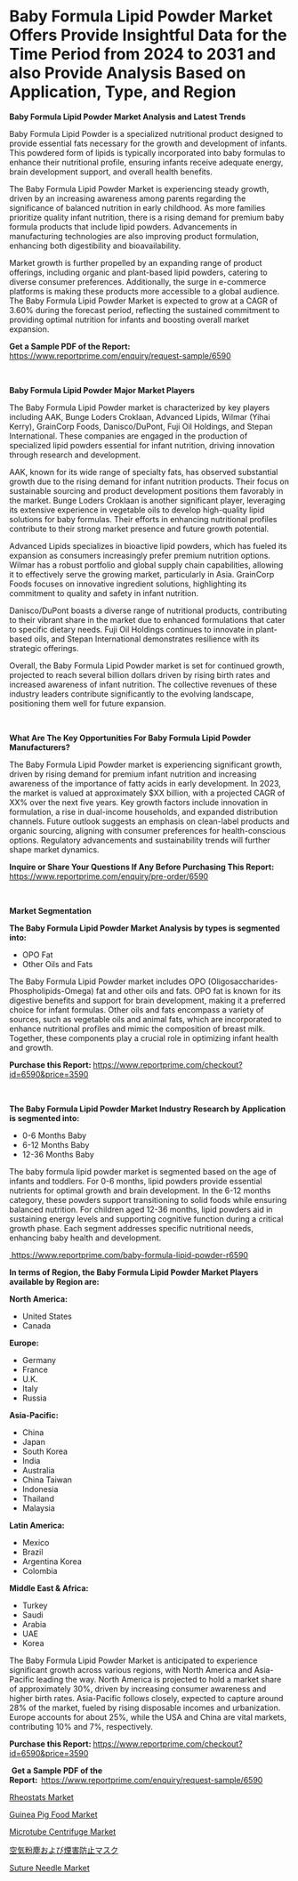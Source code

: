 <p><h1>Baby Formula Lipid Powder Market Offers Provide Insightful Data for the Time Period from 2024 to 2031 and also Provide Analysis Based on Application, Type, and Region</h1></p><p><strong>Baby Formula Lipid Powder Market Analysis and Latest Trends</strong></p>
<p><p>Baby Formula Lipid Powder is a specialized nutritional product designed to provide essential fats necessary for the growth and development of infants. This powdered form of lipids is typically incorporated into baby formulas to enhance their nutritional profile, ensuring infants receive adequate energy, brain development support, and overall health benefits.</p><p>The Baby Formula Lipid Powder Market is experiencing steady growth, driven by an increasing awareness among parents regarding the significance of balanced nutrition in early childhood. As more families prioritize quality infant nutrition, there is a rising demand for premium baby formula products that include lipid powders. Advancements in manufacturing technologies are also improving product formulation, enhancing both digestibility and bioavailability.</p><p>Market growth is further propelled by an expanding range of product offerings, including organic and plant-based lipid powders, catering to diverse consumer preferences. Additionally, the surge in e-commerce platforms is making these products more accessible to a global audience. The Baby Formula Lipid Powder Market is expected to grow at a CAGR of 3.60% during the forecast period, reflecting the sustained commitment to providing optimal nutrition for infants and boosting overall market expansion.</p></p>
<p><strong>Get a Sample PDF of the Report:&nbsp;</strong> <a href="https://www.reportprime.com/enquiry/request-sample/6590">https://www.reportprime.com/enquiry/request-sample/6590</a></p>
<p>&nbsp;</p>
<p><strong>Baby Formula Lipid Powder Major Market Players</strong></p>
<p><p>The Baby Formula Lipid Powder market is characterized by key players including AAK, Bunge Loders Croklaan, Advanced Lipids, Wilmar (Yihai Kerry), GrainCorp Foods, Danisco/DuPont, Fuji Oil Holdings, and Stepan International. These companies are engaged in the production of specialized lipid powders essential for infant nutrition, driving innovation through research and development.</p><p>AAK, known for its wide range of specialty fats, has observed substantial growth due to the rising demand for infant nutrition products. Their focus on sustainable sourcing and product development positions them favorably in the market. Bunge Loders Croklaan is another significant player, leveraging its extensive experience in vegetable oils to develop high-quality lipid solutions for baby formulas. Their efforts in enhancing nutritional profiles contribute to their strong market presence and future growth potential.</p><p>Advanced Lipids specializes in bioactive lipid powders, which has fueled its expansion as consumers increasingly prefer premium nutrition options. Wilmar has a robust portfolio and global supply chain capabilities, allowing it to effectively serve the growing market, particularly in Asia. GrainCorp Foods focuses on innovative ingredient solutions, highlighting its commitment to quality and safety in infant nutrition.</p><p>Danisco/DuPont boasts a diverse range of nutritional products, contributing to their vibrant share in the market due to enhanced formulations that cater to specific dietary needs. Fuji Oil Holdings continues to innovate in plant-based oils, and Stepan International demonstrates resilience with its strategic offerings.</p><p>Overall, the Baby Formula Lipid Powder market is set for continued growth, projected to reach several billion dollars driven by rising birth rates and increased awareness of infant nutrition. The collective revenues of these industry leaders contribute significantly to the evolving landscape, positioning them well for future expansion.</p></p>
<p>&nbsp;</p>
<p><strong>What Are The Key Opportunities For Baby Formula Lipid Powder Manufacturers?</strong></p>
<p><p>The Baby Formula Lipid Powder market is experiencing significant growth, driven by rising demand for premium infant nutrition and increasing awareness of the importance of fatty acids in early development. In 2023, the market is valued at approximately $XX billion, with a projected CAGR of XX% over the next five years. Key growth factors include innovation in formulation, a rise in dual-income households, and expanded distribution channels. Future outlook suggests an emphasis on clean-label products and organic sourcing, aligning with consumer preferences for health-conscious options. Regulatory advancements and sustainability trends will further shape market dynamics.</p></p>
<p><strong>Inquire or Share Your Questions If Any Before Purchasing This Report:</strong> <a href="https://www.reportprime.com/enquiry/pre-order/6590">https://www.reportprime.com/enquiry/pre-order/6590</a></p>
<p>&nbsp;</p>
<p><strong>Market Segmentation</strong></p>
<p><strong>The Baby Formula Lipid Powder Market Analysis by types is segmented into:</strong></p>
<p><ul><li>OPO Fat</li><li>Other Oils and Fats</li></ul></p>
<p><p>The Baby Formula Lipid Powder market includes OPO (Oligosaccharides-Phospholipids-Omega) fat and other oils and fats. OPO fat is known for its digestive benefits and support for brain development, making it a preferred choice for infant formulas. Other oils and fats encompass a variety of sources, such as vegetable oils and animal fats, which are incorporated to enhance nutritional profiles and mimic the composition of breast milk. Together, these components play a crucial role in optimizing infant health and growth.</p></p>
<p><strong>Purchase this Report:&nbsp;</strong><a href="https://www.reportprime.com/checkout?id=6590&price=3590">https://www.reportprime.com/checkout?id=6590&price=3590</a></p>
<p>&nbsp;</p>
<p><strong>The Baby Formula Lipid Powder Market Industry Research by Application is segmented into:</strong></p>
<p><ul><li>0-6 Months Baby</li><li>6-12 Months Baby</li><li>12-36 Months Baby</li></ul></p>
<p><p>The baby formula lipid powder market is segmented based on the age of infants and toddlers. For 0-6 months, lipid powders provide essential nutrients for optimal growth and brain development. In the 6-12 months category, these powders support transitioning to solid foods while ensuring balanced nutrition. For children aged 12-36 months, lipid powders aid in sustaining energy levels and supporting cognitive function during a critical growth phase. Each segment addresses specific nutritional needs, enhancing baby health and development.</p></p>
<p><a href="https://www.reportprime.com/baby-formula-lipid-powder-r6590">&nbsp;https://www.reportprime.com/baby-formula-lipid-powder-r6590</a></p>
<p><strong>In terms of Region, the Baby Formula Lipid Powder Market Players available by Region are:</strong></p>
<p>
    <p> <strong> North America: </strong>
        <ul>
            <li>United States</li>
            <li>Canada</li>
        </ul>
        </p> 
    <p> <strong> Europe: </strong>
        <ul>
            <li>Germany</li>
            <li>France</li>
            <li>U.K.</li>
            <li>Italy</li>
            <li>Russia</li>
        </ul>
        </p> 
    <p> <strong> Asia-Pacific: </strong>
        <ul>
            <li>China</li>
            <li>Japan</li>
            <li>South Korea</li>
            <li>India</li>
            <li>Australia</li>
            <li>China Taiwan</li>
            <li>Indonesia</li>
            <li>Thailand</li>
            <li>Malaysia</li>
        </ul>
        </p> 
    <p> <strong> Latin America: </strong>
        <ul>
            <li>Mexico</li>
            <li>Brazil</li>
            <li>Argentina Korea</li>
            <li>Colombia</li>
        </ul>
        </p> 
    <p> <strong> Middle East & Africa: </strong>
        <ul>
            <li>Turkey</li>
            <li>Saudi</li>
            <li>Arabia</li>
            <li>UAE</li>
            <li>Korea</li>
        </ul>
    </p>
    </p>
<p><p>The Baby Formula Lipid Powder Market is anticipated to experience significant growth across various regions, with North America and Asia-Pacific leading the way. North America is projected to hold a market share of approximately 30%, driven by increasing consumer awareness and higher birth rates. Asia-Pacific follows closely, expected to capture around 28% of the market, fueled by rising disposable incomes and urbanization. Europe accounts for about 25%, while the USA and China are vital markets, contributing 10% and 7%, respectively.</p></p>
<p><strong>Purchase this Report: </strong><a href="https://www.reportprime.com/checkout?id=6590&price=3590">https://www.reportprime.com/checkout?id=6590&price=3590</a></p>
<p>&nbsp;<strong>Get a Sample PDF of the Report:&nbsp;&nbsp;</strong><a href="https://www.reportprime.com/enquiry/request-sample/6590">https://www.reportprime.com/enquiry/request-sample/6590</a></p>
<p><strong></strong></p>
<p><p><a href="https://www.linkedin.com/pulse/future-insights-rheostats-market-trends-regional-analysis-year-iwmbc?trackingId=5M2KEUMVTPialaI8QcKahw%3D%3D">Rheostats Market</a></p><p><a href="https://github.com/joannesouthgate/Market-Research-Report-List-5/blob/main/guinea-pig-food-market.md">Guinea Pig Food Market</a></p><p><a href="https://www.linkedin.com/pulse/analyzing-key-drivers-microtube-centrifuge-market-trends-future-6lzmf?trackingId=ogTGr2MKRO2H4%2BX2OkEzaA%3D%3D">Microtube Centrifuge Market</a></p><p><a href="https://medium.com/@burtruozzos0f/anti-air-dust-and-smoke-pollution-mask-market-%E3%81%AF-%E3%82%B3%E3%82%B9%E3%83%88%E7%AE%A1%E7%90%86%E3%81%A8%E5%8A%B9%E7%8E%87%E5%90%91%E4%B8%8A%E3%82%92%E5%84%AA%E5%85%88%E3%81%97%E3%81%BE%E3%81%99-%E3%81%95%E3%82%89%E3%81%AB-%E5%A0%B1%E5%91%8A%E6%9B%B8%E3%81%AF%E5%B8%82%E5%A0%B4%E3%81%AE%E9%9C%80%E8%A6%81%E9%9D%A2%E3%81%A8%E4%BE%9B%E7%B5%A6%E9%9D%A2%E3%81%AE%E4%B8%A1%E6%96%B9%E3%82%92%E3%82%AB%E3%83%90%E3%83%BC%E3%81%97%E3%81%A6%E3%81%84%E3%81%BE%E3%81%99-cd5bb39a8c6c">空気粉塵および煙害防止マスク</a></p><p><a href="https://medium.com/@cpierre31945/the-market-for-suture-needle-market-is-examined-in-this-report-along-with-the-factors-that-are-ffdce08534b7">Suture Needle Market</a></p></p>